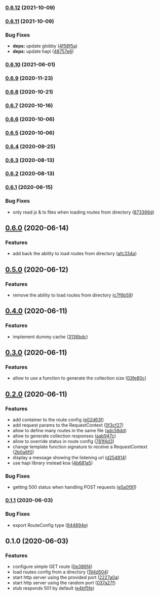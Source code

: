### [0.6.12](https://github.com/jgiovaresco/stub-api-server/compare/v0.6.11...v0.6.12) (2021-10-09)

### [0.6.11](https://github.com/jgiovaresco/stub-api-server/compare/v0.6.10...v0.6.11) (2021-10-09)


### Bug Fixes

* **deps:** update globby ([4f58f5a](https://github.com/jgiovaresco/stub-api-server/commit/4f58f5ada4efc8fe949a61a263ccc5471b4dfdad))
* **deps:** update hapi ([48757e6](https://github.com/jgiovaresco/stub-api-server/commit/48757e6c7b2e3e4002e9b6b95af27b063c546230))

### [0.6.10](https://github.com/jgiovaresco/stub-api-server/compare/v0.6.9...v0.6.10) (2021-06-01)

### [0.6.9](https://github.com/jgiovaresco/stub-api-server/compare/v0.6.8...v0.6.9) (2020-11-23)

### [0.6.8](https://github.com/jgiovaresco/stub-api-server/compare/v0.6.7...v0.6.8) (2020-10-21)

### [0.6.7](https://github.com/jgiovaresco/stub-api-server/compare/v0.6.6...v0.6.7) (2020-10-16)

### [0.6.6](https://github.com/jgiovaresco/stub-api-server/compare/v0.6.5...v0.6.6) (2020-10-06)

### [0.6.5](https://github.com/jgiovaresco/stub-api-server/compare/v0.6.4...v0.6.5) (2020-10-06)

### [0.6.4](https://github.com/jgiovaresco/stub-api-server/compare/v0.6.3...v0.6.4) (2020-09-25)

### [0.6.3](https://github.com/jgiovaresco/stub-api-server/compare/v0.6.2...v0.6.3) (2020-08-13)

### [0.6.2](https://github.com/jgiovaresco/stub-api-server/compare/v0.6.1...v0.6.2) (2020-08-13)

### [0.6.1](https://github.com/jgiovaresco/stub-api-server/compare/v0.6.0...v0.6.1) (2020-06-15)


### Bug Fixes

* only read js & ts files when loading routes from directory ([873366d](https://github.com/jgiovaresco/stub-api-server/commit/873366d83114f535ed3237db9f43dd6e7283c3f1))

## [0.6.0](https://github.com/jgiovaresco/stub-api-server/compare/v0.5.0...v0.6.0) (2020-06-14)


### Features

* add back the ability to load routes from directory ([afc334a](https://github.com/jgiovaresco/stub-api-server/commit/afc334a3b66d9ef003a13f0601a11e985ec15335))

## [0.5.0](https://github.com/jgiovaresco/stub-api-server/compare/v0.4.0...v0.5.0) (2020-06-12)


### Features

* remove the ability to load routes from directory ([c7f6b59](https://github.com/jgiovaresco/stub-api-server/commit/c7f6b5938c924af5d3a2ddc2f0f78ef53dfa3b72))

## [0.4.0](https://github.com/jgiovaresco/stub-api-server/compare/v0.3.0...v0.4.0) (2020-06-11)


### Features

* implement dummy cache ([3136bdc](https://github.com/jgiovaresco/stub-api-server/commit/3136bdcc971d8ca5da819273acd187d05a72431a))

## [0.3.0](https://github.com/jgiovaresco/stub-api-server/compare/v0.2.0...v0.3.0) (2020-06-11)


### Features

* allow to use a function to generate the collection size ([03fe80c](https://github.com/jgiovaresco/stub-api-server/commit/03fe80cdd87446987f9cb47871d8e6fb60cf0d5c))

## [0.2.0](https://github.com/jgiovaresco/stub-api-server/compare/v0.1.1...v0.2.0) (2020-06-11)


### Features

* add container to the route config ([e02d63f](https://github.com/jgiovaresco/stub-api-server/commit/e02d63fea6ec7c0eb8a28b47fe35891fa8cc6790))
* add request params to the RequestContext ([5f3cf27](https://github.com/jgiovaresco/stub-api-server/commit/5f3cf27c097084142e211e57aa8ebc5a4b8cc5d5))
* allow to define many routes in the same file ([adc56dd](https://github.com/jgiovaresco/stub-api-server/commit/adc56ddb175f5bd1861fc577756fe4fb18dac1e2))
* allow to generate collection responses ([aab947c](https://github.com/jgiovaresco/stub-api-server/commit/aab947cd194a128378d292ba0261857703ab6872))
* allow to override status in route config ([781f4d3](https://github.com/jgiovaresco/stub-api-server/commit/781f4d361566e917e84b8adf82a0034ed7a41572))
* change template function signature to receive a RequestContext ([2b0a6f0](https://github.com/jgiovaresco/stub-api-server/commit/2b0a6f07ba360904583c87e9d3a1cae24d39f5f0))
* display a message showing the listening url ([d254814](https://github.com/jgiovaresco/stub-api-server/commit/d254814e49459db180d2e1cf275ad04b80840e86))
* use hapi library instead koa ([4b681a5](https://github.com/jgiovaresco/stub-api-server/commit/4b681a530d9e5f9c69ae400cdaaa57fd85eeb279))


### Bug Fixes

* getting 500 status when handling POST requests ([e5a0f91](https://github.com/jgiovaresco/stub-api-server/commit/e5a0f916306b9dc0e09e37183788ab9512b8d3c2))

### [0.1.1](https://github.com/jgiovaresco/stub-api-server/compare/v0.1.0...v0.1.1) (2020-06-03)


### Bug Fixes

* export RouteConfig type ([944894e](https://github.com/jgiovaresco/stub-api-server/commit/944894e814b47d9e4acab57b8eda6554d5a5f488))

## 0.1.0 (2020-06-03)


### Features

* configure simple GET route ([0e386f4](https://github.com/jgiovaresco/stub-api-server/commit/0e386f47d5ef1783b1e5fed73122aa68498544da))
* load routes config from a directory ([194d504](https://github.com/jgiovaresco/stub-api-server/commit/194d504b8259616c3b55f492e8252957b649a12c))
* start http server using the provided port ([2227a0a](https://github.com/jgiovaresco/stub-api-server/commit/2227a0ac0387ab313d65471e72c691912e509505))
* start http server using the random port ([037a27f](https://github.com/jgiovaresco/stub-api-server/commit/037a27f381f65fb1c7b6e4eaed455c1a47267713))
* stub responds 501 by default ([e4bf5fe](https://github.com/jgiovaresco/stub-api-server/commit/e4bf5fe316c428ebefa04251ab74197be3d256d6))
